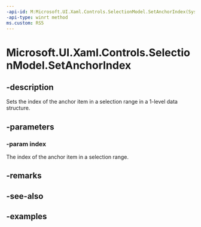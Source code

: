 ```yaml
---
-api-id: M:Microsoft.UI.Xaml.Controls.SelectionModel.SetAnchorIndex(System.Int32)
-api-type: winrt method
ms.custom: RS5
---
```


<!-- Method syntax.
public void SelectionModel.SetAnchorIndex(Int32 index)
-->

# Microsoft.UI.Xaml.Controls.SelectionModel.SetAnchorIndex

## -description

Sets the index of the anchor item in a selection range in a 1-level data structure.

## -parameters

### -param index

The index of the anchor item in a selection range.

## -remarks

## -see-also

## -examples

